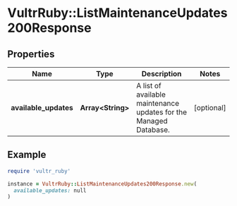 # VultrRuby::ListMaintenanceUpdates200Response

## Properties

| Name | Type | Description | Notes |
| ---- | ---- | ----------- | ----- |
| **available_updates** | **Array&lt;String&gt;** | A list of available maintenance updates for the Managed Database. | [optional] |

## Example

```ruby
require 'vultr_ruby'

instance = VultrRuby::ListMaintenanceUpdates200Response.new(
  available_updates: null
)
```

